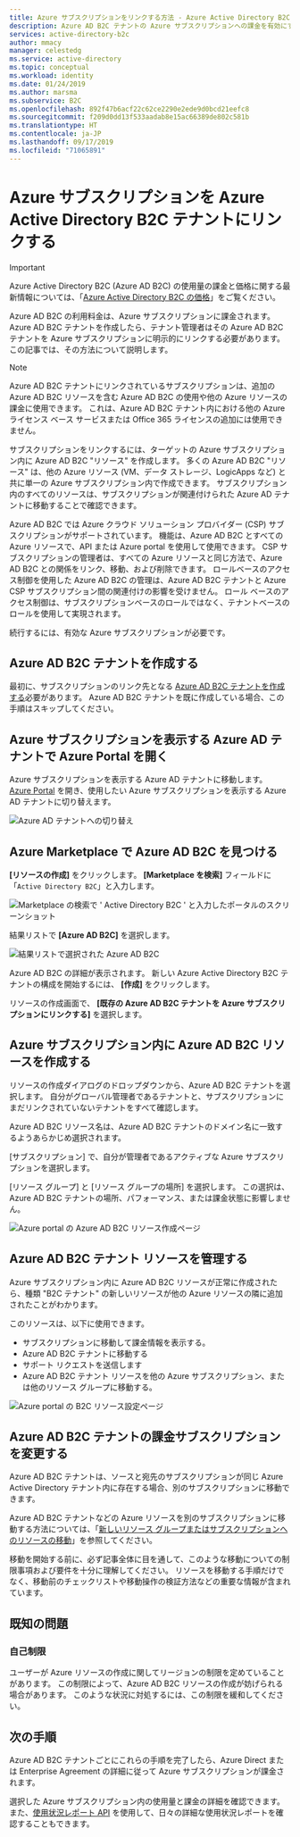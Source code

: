 ```yaml
---
title: Azure サブスクリプションをリンクする方法 - Azure Active Directory B2C | Microsoft Docs
description: Azure AD B2C テナントの Azure サブスクリプションへの課金を有効にするためのステップ バイ ステップ ガイドです。
services: active-directory-b2c
author: mmacy
manager: celestedg
ms.service: active-directory
ms.topic: conceptual
ms.workload: identity
ms.date: 01/24/2019
ms.author: marsma
ms.subservice: B2C
ms.openlocfilehash: 892f47b6acf22c62ce2290e2ede9d0bcd21eefc8
ms.sourcegitcommit: f209d0dd13f533aadab8e15ac66389de802c581b
ms.translationtype: HT
ms.contentlocale: ja-JP
ms.lasthandoff: 09/17/2019
ms.locfileid: "71065891"
---
```

# <a name="link-an-azure-subscription-to-an-azure-active-directory-b2c-tenant"></a>Azure サブスクリプションを Azure Active Directory B2C テナントにリンクする

> [!IMPORTANT]
> Azure Active Directory B2C (Azure AD B2C) の使用量の課金と価格に関する最新情報については、「[Azure Active Directory B2C の価格](https://azure.microsoft.com/pricing/details/active-directory-b2c/)」をご覧ください。

Azure AD B2C の利用料金は、Azure サブスクリプションに課金されます。 Azure AD B2C テナントを作成したら、テナント管理者はその Azure AD B2C テナントを Azure サブスクリプションに明示的にリンクする必要があります。 この記事では、その方法について説明します。

> [!NOTE]
> Azure AD B2C テナントにリンクされているサブスクリプションは、追加の Azure AD B2C リソースを含む Azure AD B2C の使用や他の Azure リソースの課金に使用できます。  これは、Azure AD B2C テナント内における他の Azure ライセンス ベース サービスまたは Office 365 ライセンスの追加には使用できません。

サブスクリプションをリンクするには、ターゲットの Azure サブスクリプション内に Azure AD B2C "リソース" を作成します。 多くの Azure AD B2C "リソース" は、他の Azure リソース (VM、データ ストレージ、LogicApps など) と共に単一の Azure サブスクリプション内で作成できます。 サブスクリプション内のすべてのリソースは、サブスクリプションが関連付けられた Azure AD テナントに移動することで確認できます。

Azure AD B2C では Azure クラウド ソリューション プロバイダー (CSP) サブスクリプションがサポートされています。 機能は、Azure AD B2C とすべての Azure リソースで、API または Azure portal を使用して使用できます。 CSP サブスクリプションの管理者は、すべての Azure リソースと同じ方法で、Azure AD B2C との関係をリンク、移動、および削除できます。 ロールベースのアクセス制御を使用した Azure AD B2C の管理は、Azure AD B2C テナントと Azure CSP サブスクリプション間の関連付けの影響を受けません。 ロール ベースのアクセス制御は、サブスクリプションベースのロールではなく、テナントベースのロールを使用して実現されます。

続行するには、有効な Azure サブスクリプションが必要です。

## <a name="create-an-azure-ad-b2c-tenant"></a>Azure AD B2C テナントを作成する

最初に、サブスクリプションのリンク先となる [Azure AD B2C テナントを作成する](active-directory-b2c-get-started.md)必要があります。 Azure AD B2C テナントを既に作成している場合、この手順はスキップしてください。

## <a name="open-azure-portal-in-the-azure-ad-tenant-that-shows-your-azure-subscription"></a>Azure サブスクリプションを表示する Azure AD テナントで Azure Portal を開く

Azure サブスクリプションを表示する Azure AD テナントに移動します。 [Azure Portal](https://portal.azure.com) を開き、使用したい Azure サブスクリプションを表示する Azure AD テナントに切り替えます。

![Azure AD テナントへの切り替え](./media/active-directory-b2c-how-to-enable-billing/SelectAzureADTenant.png)

## <a name="find-azure-ad-b2c-in-the-azure-marketplace"></a>Azure Marketplace で Azure AD B2C を見つける

**[リソースの作成]** をクリックします。 **[Marketplace を検索]** フィールドに「`Active Directory B2C`」と入力します。

![Marketplace の検索で ' Active Directory B2C ' と入力したポータルのスクリーンショット](../../includes/media/active-directory-b2c-create-tenant/find-azure-ad-b2c.png)

結果リストで **[Azure AD B2C]** を選択します。

![結果リストで選択された Azure AD B2C](../../includes/media/active-directory-b2c-create-tenant/find-azure-ad-b2c-result.png)

Azure AD B2C の詳細が表示されます。 新しい Azure Active Directory B2C テナントの構成を開始するには、 **[作成]** をクリックします。

リソースの作成画面で、 **[既存の Azure AD B2C テナントを Azure サブスクリプションにリンクする]** を選択します。

## <a name="create-an-azure-ad-b2c-resource-within-the-azure-subscription"></a>Azure サブスクリプション内に Azure AD B2C リソースを作成する

リソースの作成ダイアログのドロップダウンから、Azure AD B2C テナントを選択します。 自分がグローバル管理者であるテナントと、サブスクリプションにまだリンクされていないテナントをすべて確認します。

Azure AD B2C リソース名は、Azure AD B2C テナントのドメイン名に一致するようあらかじめ選択されます。

[サブスクリプション] で、自分が管理者であるアクティブな Azure サブスクリプションを選択します。

[リソース グループ] と [リソース グループの場所] を選択します。 この選択は、Azure AD B2C テナントの場所、パフォーマンス、または課金状態に影響しません。

![Azure portal の Azure AD B2C リソース作成ページ](./media/active-directory-b2c-how-to-enable-billing/createresourceb2c.png)

## <a name="manage-your-azure-ad-b2c-tenant-resources"></a>Azure AD B2C テナント リソースを管理する

Azure サブスクリプション内に Azure AD B2C リソースが正常に作成されたら、種類 "B2C テナント" の新しいリソースが他の Azure リソースの隣に追加されたことがわかります。

このリソースは、以下に使用できます。

- サブスクリプションに移動して課金情報を表示する。
- Azure AD B2C テナントに移動する
- サポート リクエストを送信します
- Azure AD B2C テナント リソースを他の Azure サブスクリプション、または他のリソース グループに移動する。

![Azure portal の B2C リソース設定ページ](./media/active-directory-b2c-how-to-enable-billing/b2cresourcesettings.PNG)

## <a name="change-the-azure-ad-b2c-tenant-billing-subscription"></a>Azure AD B2C テナントの課金サブスクリプションを変更する

Azure AD B2C テナントは、ソースと宛先のサブスクリプションが同じ Azure Active Directory テナント内に存在する場合、別のサブスクリプションに移動できます。

Azure AD B2C テナントなどの Azure リソースを別のサブスクリプションに移動する方法については、「[新しいリソース グループまたはサブスクリプションへのリソースの移動](../azure-resource-manager/resource-group-move-resources.md)」を参照してください。

移動を開始する前に、必ず記事全体に目を通して、このような移動についての制限事項および要件を十分に理解してください。 リソースを移動する手順だけでなく、移動前のチェックリストや移動操作の検証方法などの重要な情報が含まれています。

## <a name="known-issues"></a>既知の問題

### <a name="self-imposed-restrictions"></a>自己制限

ユーザーが Azure リソースの作成に関してリージョンの制限を定めていることがあります。 この制限によって、Azure AD B2C リソースの作成が妨げられる場合があります。 このような状況に対処するには、この制限を緩和してください。

## <a name="next-steps"></a>次の手順

Azure AD B2C テナントごとにこれらの手順を完了したら、Azure Direct または Enterprise Agreement の詳細に従って Azure サブスクリプションが課金されます。

選択した Azure サブスクリプション内の使用量と課金の詳細を確認できます。 また、[使用状況レポート API](active-directory-b2c-reference-usage-reporting-api.md) を使用して、日々の詳細な使用状況レポートを確認することもできます。
